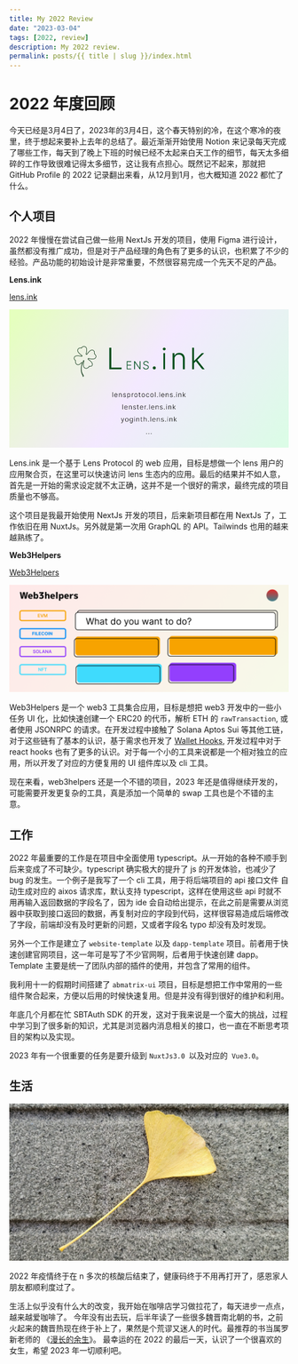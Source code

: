 ```yaml
---
title: My 2022 Review
date: "2023-03-04"
tags: [2022, review]
description: My 2022 review.
permalink: posts/{{ title | slug }}/index.html
---
```


# 2022 年度回顾

今天已经是3月4日了，2023年的3月4日，这个春天特别的冷，在这个寒冷的夜里，终于想起来要补上去年的总结了。最近渐渐开始使用 Notion 来记录每天完成了哪些工作，每天到了晚上下班的时候已经不太起来白天工作的细节，每天太多细碎的工作导致很难记得太多细节，这让我有点担心。既然记不起来，那就把 GitHub Profile 的 2022 记录翻出来看，从12月到1月，也大概知道 2022 都忙了什么。

## 个人项目

2022 年慢慢在尝试自己做一些用 NextJs 开发的项目，使用 Figma 进行设计，虽然都没有推广成功，但是对于产品经理的角色有了更多的认识，也积累了不少的经验。产品功能的初始设计是非常重要，不然很容易完成一个先天不足的产品。

**Lens.ink**

[lens.ink](https://lens.ink)

![](https://raw.githubusercontent.com/lens-ink/.github/main/images/banner.png)

Lens.ink 是一个基于 Lens Protocol 的 web 应用，目标是想做一个 lens 用户的应用聚合页，在这里可以快速访问 lens 生态内的应用。最后的结果并不如人意，首先是一开始的需求设定就不太正确，这并不是一个很好的需求，最终完成的项目质量也不够高。

这个项目是我最开始使用 NextJs 开发的项目，后来新项目都在用 NextJs 了，工作依旧在用 NuxtJs。另外就是第一次用 GraphQL 的 API。Tailwinds 也用的越来越熟练了。

**Web3Helpers**

[Web3Helpers](https://web3helpers.xyz)

![](../images/2022-review-web3helpers.png)

Web3Helpers 是一个 web3 工具集合应用，目标是想把 web3 开发中的一些小任务 UI 化，比如快速创建一个 ERC20 的代币，解析 ETH 的 `rawTransaction`, 或者使用 JSONRPC 的请求。在开发过程中接触了 Solana Aptos Sui 等其他工链，对于这些链有了基本的认识，基于需求也开发了 [Wallet Hooks](https://github.com/web3helpers/wallets-hooks), 开发过程中对于 react hooks 也有了更多的认识。对于每一个小的工具来说都是一个相对独立的应用，所以开发了对应的方便复用的 UI 组件库以及 cli 工具。

现在来看，web3helpers 还是一个不错的项目，2023 年还是值得继续开发的，可能需要开发更复杂的工具，真是添加一个简单的 swap 工具也是个不错的主意。


## 工作

2022 年最重要的工作是在项目中全面使用 typescript。从一开始的各种不顺手到后来变成了不可缺少。typescript 确实极大的提升了 js 的开发体验，也减少了 bug 的发生。一个例子是我写了一个 cli 工具，用于将后端项目的 api 接口文件 自动生成对应的 aixos 请求库，默认支持 typescript，这样在使用这些 api 时就不用再输入返回数据的字段名了，因为 ide 会自动给出提示，在此之前是需要从浏览器中获取到接口返回的数据，再复制对应的字段到代码，这样很容易造成后端修改了字段，前端却没有及时更新的问题，又或者字段名 typo 却没有及时发现。

另外一个工作是建立了 `website-template` 以及 `dapp-template` 项目。前者用于快速创建官网项目，这一年可是写了不少官网啊，后者用于快速创建 dapp。Template 主要是统一了团队内部的插件的使用，并包含了常用的组件。

我利用十一的假期时间搭建了 `abmatrix-ui` 项目，目标是想把工作中常用的一些组件聚合起来，方便以后用的时候快速复用。但是并没有得到很好的维护和利用。

年底几个月都在忙 SBTAuth SDK 的开发，这对于我来说是一个蛮大的挑战，过程中学习到了很多新的知识，尤其是浏览器内消息相关的接口，也一直在不断思考项目的架构以及实现。

2023 年有一个很重要的任务是要升级到 `NuxtJs3.0 `以及对应的` Vue3.0`。

## 生活

![](../images/2022-review-life.jpg)

2022 年疫情终于在 n 多次的核酸后结束了，健康码终于不用再打开了，感恩家人朋友都顺利度过了。

生活上似乎没有什么大的改变，我开始在咖啡店学习做拉花了，每天进步一点点，越来越爱咖啡了。
今年没有出去玩，后半年读了一些很多魏晋南北朝的书，之前火起来的魏晋热现在终于补上了，果然是个荒谬又迷人的时代。最推荐的书当属罗新老师的 《[漫长的余生](https://book.douban.com/subject/35909188/)》。
最幸运的在 2022 的最后一天，认识了一个很喜欢的女生，希望 2023 年一切顺利吧。